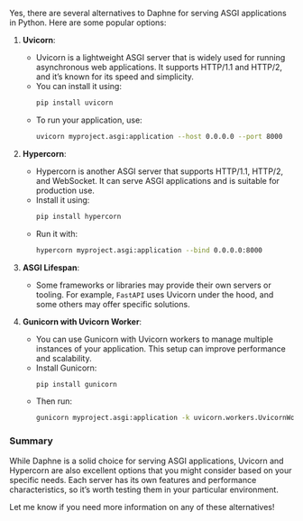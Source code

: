 Yes, there are several alternatives to Daphne for serving ASGI applications in Python. Here are some popular options:

1. **Uvicorn**:
   - Uvicorn is a lightweight ASGI server that is widely used for running asynchronous web applications. It supports HTTP/1.1 and HTTP/2, and it’s known for its speed and simplicity.
   - You can install it using:
     ```bash
     pip install uvicorn
     ```
   - To run your application, use:
     ```bash
     uvicorn myproject.asgi:application --host 0.0.0.0 --port 8000
     ```

2. **Hypercorn**:
   - Hypercorn is another ASGI server that supports HTTP/1.1, HTTP/2, and WebSocket. It can serve ASGI applications and is suitable for production use.
   - Install it using:
     ```bash
     pip install hypercorn
     ```
   - Run it with:
     ```bash
     hypercorn myproject.asgi:application --bind 0.0.0.0:8000
     ```

3. **ASGI Lifespan**:
   - Some frameworks or libraries may provide their own servers or tooling. For example, `FastAPI` uses Uvicorn under the hood, and some others may offer specific solutions.

4. **Gunicorn with Uvicorn Worker**:
   - You can use Gunicorn with Uvicorn workers to manage multiple instances of your application. This setup can improve performance and scalability.
   - Install Gunicorn:
     ```bash
     pip install gunicorn
     ```
   - Then run:
     ```bash
     gunicorn myproject.asgi:application -k uvicorn.workers.UvicornWorker --bind 0.0.0.0:8000
     ```

### Summary

While Daphne is a solid choice for serving ASGI applications, Uvicorn and Hypercorn are also excellent options that you might consider based on your specific needs. Each server has its own features and performance characteristics, so it’s worth testing them in your particular environment.

Let me know if you need more information on any of these alternatives!
